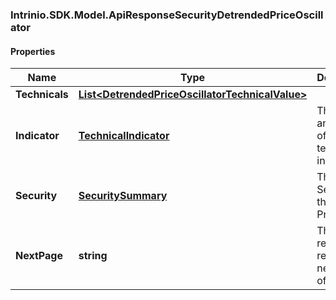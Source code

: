 ### Intrinio.SDK.Model.ApiResponseSecurityDetrendedPriceOscillator
#### Properties

Name | Type | Description | Notes
------------ | ------------- | ------------- | -------------
**Technicals** | [**List&lt;DetrendedPriceOscillatorTechnicalValue&gt;**](DetrendedPriceOscillatorTechnicalValue.md) |  | [optional] 
**Indicator** | [**TechnicalIndicator**](TechnicalIndicator.md) | The name and symbol of the technical indicator | [optional] 
**Security** | [**SecuritySummary**](SecuritySummary.md) | The Security of the Stock Price | [optional] 
**NextPage** | **string** | The token required to request the next page of the data | [optional] 

